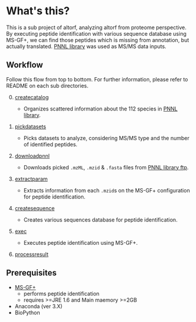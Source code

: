 # What's this?
This is a sub project of altorf, analyzing altorf from proteome perspective. By executing peptide identification with various sequence database using MS-GF+, we can find those peptides which is missing from annotation, but actually translated. [PNNL library](https://www.nature.com/articles/sdata201541?WT.mc_id=TWT_NJapan_SciData_1508) was used as MS/MS data inputs.

## Workflow
Follow this flow from top to bottom. For further information, please refer to README on each sub directories.

0. [createcatalog](https://github.com/MitsukiUsui/proteome/tree/master/createcatalog)
    * Organizes scattered information about the 112 species in [PNNL library](https://www.nature.com/articles/sdata201541?WT.mc_id=TWT_NJapan_SciData_1508).

0. [pickdatasets](https://github.com/MitsukiUsui/proteome/tree/master/pickdatasets)
    * Picks datasets to analyze, considering MS/MS type and the number of identified peptides.

0. [downloadpnnl](https://github.com/MitsukiUsui/proteome/tree/master/downloadpnnl)
    * Downloads picked `.mzML`, `.mzid` & `.fasta` files from [PNNL library ftp](ftp://MSV000079053:a@massive.ucsd.edu).

0. [extractparam](https://github.com/MitsukiUsui/proteome/tree/master/extractparam)
    * Extracts information from each `.mzid`s on the MS-GF+ configuration for peptide identification.

0. [createsequence](https://github.com/MitsukiUsui/proteome/tree/master/createsequence)
    * Creates various sequences database for peptide identification.

0. [exec](https://github.com/MitsukiUsui/proteome/tree/master/exec)
    * Executes peptide identification using MS-GF+.

0. [processresult](https://github.com/MitsukiUsui/proteome/tree/master/processresult)


## Prerequisites
* [MS-GF+](https://omics.pnl.gov/software/ms-gf)
    * performs peptide identification
    * requires >=JRE 1.6 and Main maemory >=2GB
* Anaconda (ver 3.X)
* BioPython
